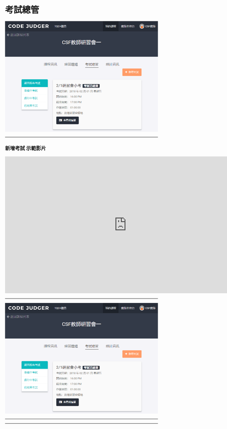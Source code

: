 # 考試總管 #

![](/assets/cjmd03課程-03-考試總管-00.png)

---

### 新增考試 示範影片 ###
<iframe width="800" height="450" src="https://www.youtube.com/embed/aBrGw6QTzoQ?start=60" frameborder="0" allow="autoplay; encrypted-media" allowfullscreen></iframe>

---

![](/assets/cjmd03課程-03-考試總管-00.png)

---





---





